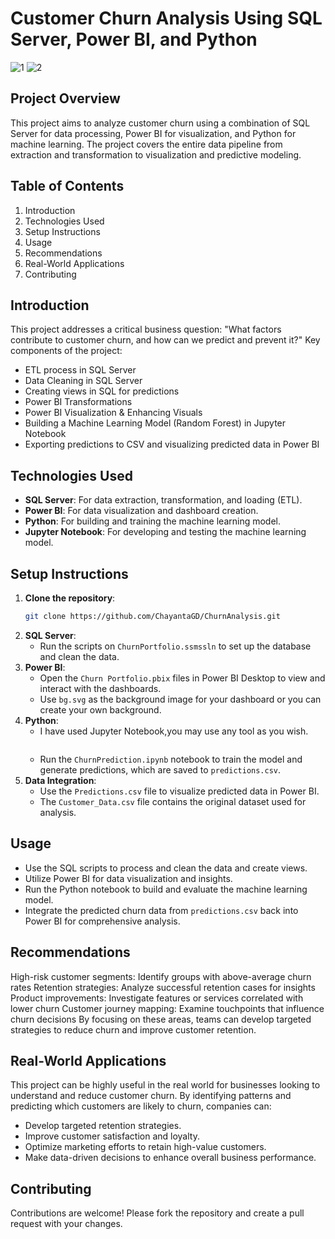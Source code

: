 # Customer Churn Analysis Using SQL Server, Power BI, and Python

![1](https://github.com/user-attachments/assets/5ba7cc02-7c1f-47a5-b628-af5b6cc6cb7f)    ![2](https://github.com/user-attachments/assets/21e4229b-0c6d-4721-8ca1-f5e81b5ecdef)


## Project Overview
This project aims to analyze customer churn using a combination of SQL Server for data processing, Power BI for visualization, and Python for machine learning. The project covers the entire data pipeline from extraction and transformation to visualization and predictive modeling.

## Table of Contents
1. Introduction
2. Technologies Used
3. Setup Instructions
4. Usage
5. Recommendations
6. Real-World Applications
7. Contributing


## Introduction
This project addresses a critical business question: "What factors contribute to customer churn, and how can we predict and prevent it?"
      Key components of the project:
- ETL process in SQL Server
- Data Cleaning in SQL Server
- Creating views in SQL for predictions
- Power BI Transformations
- Power BI Visualization & Enhancing Visuals
- Building a Machine Learning Model (Random Forest) in Jupyter Notebook
- Exporting predictions to CSV and visualizing predicted data in Power BI

## Technologies Used
- **SQL Server**: For data extraction, transformation, and loading (ETL).
- **Power BI**: For data visualization and dashboard creation.
- **Python**: For building and training the machine learning model.
- **Jupyter Notebook**: For developing and testing the machine learning model.

## Setup Instructions
1. **Clone the repository**:
   ```bash
   git clone https://github.com/ChayantaGD/ChurnAnalysis.git
   ```
2. **SQL Server**:
   - Run the scripts on `ChurnPortfolio.ssmssln` to set up the database and clean the data.
3. **Power BI**:
   - Open the `Churn Portfolio.pbix` files in Power BI Desktop to view and interact with the dashboards.
   - Use `bg.svg` as the background image for your dashboard or you can create your own background.
4. **Python**:
   - I have used Jupyter Notebook,you may use any tool as you wish.
     ```
   - Run the `ChurnPrediction.ipynb` notebook to train the model and generate predictions, which are saved to `predictions.csv`.
5. **Data Integration**:
   - Use the `Predictions.csv` file to visualize predicted data in Power BI.
   - The `Customer_Data.csv` file contains the original dataset used for analysis.

## Usage
- Use the SQL scripts to process and clean the data and create views.
- Utilize Power BI for data visualization and insights.
- Run the Python notebook to build and evaluate the machine learning model.
- Integrate the predicted churn data from `predictions.csv` back into Power BI for comprehensive analysis.

## Recommendations
High-risk customer segments: Identify groups with above-average churn rates
Retention strategies: Analyze successful retention cases for insights
Product improvements: Investigate features or services correlated with lower churn
Customer journey mapping: Examine touchpoints that influence churn decisions
By focusing on these areas, teams can develop targeted strategies to reduce churn and improve customer retention.

## Real-World Applications
This project can be highly useful in the real world for businesses looking to understand and reduce customer churn. By identifying patterns and predicting which customers are likely to churn, companies can:
- Develop targeted retention strategies.
- Improve customer satisfaction and loyalty.
- Optimize marketing efforts to retain high-value customers.
- Make data-driven decisions to enhance overall business performance.

## Contributing
Contributions are welcome! Please fork the repository and create a pull request with your changes.
